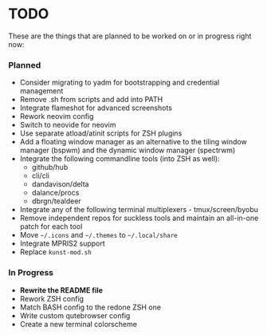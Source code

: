 # TODO

These are the things that are planned to be worked on or in progress right now:

### Planned

 * Consider migrating to yadm for bootstrapping and credential management
 * Remove .sh from scripts and add into PATH
 * Integrate flameshot for advanced screenshots
 * Rework neovim config
 * Switch to neovide for neovim
 * Use separate atload/atinit scripts for ZSH plugins
 * Add a floating window manager as an alternative to the tiling window manager (bspwm) and the dynamic window manager (spectrwm)
 * Integrate the following commandline tools (into ZSH as well):
    * github/hub
    * cli/cli
    * dandavison/delta
    * dalance/procs
    * dbrgn/tealdeer
 * Integrate any of the following terminal multiplexers - tmux/screen/byobu
 * Remove independent repos for suckless tools and maintain an all-in-one patch for each tool
 * Move `~/.icons` and `~/.themes` to `~/.local/share`
 * Integrate MPRIS2 support
 * Replace `kunst-mod.sh`

### In Progress

 * **Rewrite the README file**
 * Rework ZSH config
 * Match BASH config to the redone ZSH one
 * Write custom qutebrowser config
 * Create a new terminal colorscheme

